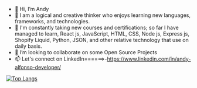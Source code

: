 - 👋 Hi, I’m Andy
- 👀 I am a logical and creative thinker who enjoys learning new languages, frameworks, and technologies.
- 🌱 I'm constantly taking new courses and certifications; so far I have managed to learn, React js, 
     JavaScript, HTML, CSS, Node js, Express js, Shopify Liquid, Python, JSON, and other relative 
     technology that use on daily basis. 
- 💞️ I’m looking to collaborate on some Open Source Projects
- 📫 Let's connect on LinkedIn======>-https://www.linkedin.com/in/andy-alfonso-developer/

[![Top Langs](https://github-readme-stats.vercel.app/api/top-langs/?username=anuraghazra)](https://github.com/anuraghazra/github-readme-stats)

